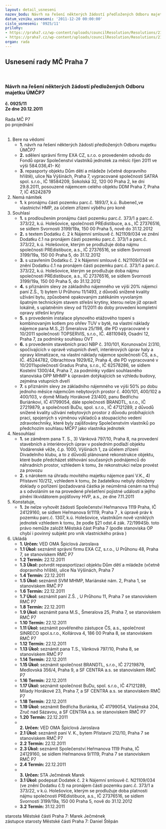 ```yaml
---
layout: detail_usneseni
nazev_bodu: Návrh na řešení některých žádostí předložených Odboru majetku ÚMČP7
datum_vzniku_usneseni: '2011-12-20 00:00:00'
cislo_usneseni: '0925/11'
prilohy:
- https://praha7.cz/wp-content/uploads/councilResolution/Resolutions/21100/60-11-priloha3.doc
- https://praha7.cz/wp-content/uploads/councilResolution/Resolutions/21100/60-11-priloha4.pdf
organ: rada
---
```

<div id="ucUsn_pList" class="usn">
	<span><h2>Usnesení rady MČ Praha 7 </h2>
<br></span><div class="standBody">
<span><h3>Návrh na řešení některých žádostí předložených Odboru majetku ÚMČP7</h3></span><div class="center">
		<strong>č. 0925/11</strong><br>
	</div>
<div class="center">
		<strong>Ze dne 20.12.2011</strong><br><br>
	</div>Rada MČ P7<br> po projednání<br><br><ol>
<li>Bere na vědomí<ul>
<li>
<strong>1.</strong> návrh na řešení některých žádostí předložených Odboru majetku ÚMČP7</li>
<li>
<strong>2.</strong> sdělení správní firmy EXA CZ, s.r.o. o provedeném odvodu do Fondů oprav Společenství vlastníků jednotek za měsíc říjen 2011 ve výši 584.036,41- Kč</li>
<li>
<strong>3.</strong> repasporty objektu Dům dětí a mládeže (včetně dopravního hříště), ulice Na Výšinách, Praha 7,  vypracované společností SATRA spol. s.r.o., IČ 18584209, Sokolská 32, 120 00 Praha 2, ke dni 29.8.2011, posouzené nájemcem celého objektu DDM Praha 7, Praha 7, IČ 45242879</li>
</ul>
</li>
<li>Nemá námitek<ul><li>
<strong>1.</strong> k pronájmu části pozemku parc.č. 1893/7, k.ú. Bubeneč,ve vlastnictví HMP, za účelem zřízení výběhu pro koně </li></ul>
</li>
<li>Souhlasí<ul>
<li>
<strong>1.</strong> s prodloužením pronájmu části pozemku parc.č. 373/1 a parc.č. 373/22,  k.ú. Holešovice, společnosti PREdistibuce, a.s., IČ 27376516, se sídlem Svornosti 3199/19a, 150 00 Praha 5, nově do 31.12.2012</li>
<li>
<strong>2.</strong> s textem Dodatku č. 2 k Nájemní smlouvě č. N21109/034 ve znění Dodatku č.1 na pronájem části pozemku parc.č. 373/1 a parc.č. 373/22,  k.ú. Holešovice, kterým se prodlužuje doba nájmu společnosti PREdistibuce, a.s., IČ 27376516, se sídlem Svornosti 3199/19a, 150 00 Praha 5, do 31.12.2012</li>
<li>
<strong>3.</strong> s uzavřením Dodatku č. 2 k Nájemní smlouvě č. N21109/034 ve znění Dodatku č.1 na pronájem části pozemku parc.č. 373/1 a parc.č. 373/22,  k.ú. Holešovice, kterým se prodlužuje doba nájmu společnosti PREdistibuce, a.s., IČ 27376516, se sídlem Svornosti 3199/19a, 150 00 Praha 5, do 31.12.2012</li>
<li>
<strong>4.</strong> s přiznáním slevy ze základního nájemného ve výši 20% nájemci paní Z.Š., 1) bytem U Průhonu 11/1493,  z důvodů snížené kvality užívání bytu, způsobené opakovaným zatékáním vyvolaným špatným technickým stavem střešní krytiny, kterou nelze již opravit lokálně, s uplatněním slevy  od 11/2011 do doby provedení kompletní opravy střešní krytiny</li>
<li>
<strong>5.</strong> s provedením instalace plynového etážového topení  s kombinovaným kotlem pro ohřev TUV v bytě, na  vlastní náklady nájemce pana M.S.,2)  Šmeralova 25/198, dle PD vypracované v 10/2011 společnosti TOPSERVIS, s.r.o., IČ. 48110949, Osadní 12, Praha 7, za podmínky souhlasu OVT</li>
<li>
<strong>6.</strong> s provedením stavebních prací NBP č. 310/101,  Korunovační 2/310,  spočívajících v opravě vstupních dveří, interiérových úprav haly a opravy klimatizace, na vlastní náklady nájemce společnosti ČS, a.s., IČ. 45244782,  Olbrachtova 1929/62,  Praha 4, dle PD vypracované v 10/2011společností Gradus Praha, s.r.o., IČ 62578286, se sídlem Kostelní 1300/44,  Praha 7, za podmínky vydání souhlasného stanoviska OPP MHMP k úpravám dotýkajících se vzhledu budovy, zejména vstupních dveří </li>
<li>
<strong>7.</strong> s přiznáním slevy ze základního nájemného ve výši 50% po dobu jednoho měsíce nájemcům nebytových prostor č. 400/101, 400/102 a 400/103, v domě  Milady Horákové 23/400, panu  Bedřichu Buriánkovi, IČ 41799054, dále společnosti BRANDTL, s.r.o., IČ 27219879, a společnosti BuDu, spol. s.r.o., IČ 47121289,  z důvodů snížené kvality užívání nebytových prostor z důvodu probíhajících prací, spojených s výměnou výkladců a stoupacícho vedení zdravotechniky, které byly zajišťovány Společenstvím vlastníků po předchozím souhlasu MČP7 jako vlastníka jednotek</li>
</ul>
</li>
<li>Nesouhlasí<ul>
<li>
<strong>1.</strong> se záměrem  pana T. S., 3) Vánková 797/10, Praha 8, na provedení stavebních a interiérových úprav v posledním podlaží objektu  Vodárenské věže, č.p. 1000, Výšinách 1, za účelem zřízení Divadelního klubu, a to  z důvodů plánované rekonstrukce objektu, které bude předcházet stěhování současných podnájemců do náhradních prostor, vzhledem k tomu, že rekonstrukci nelze provést za provozu</li>
<li>
<strong>2.</strong> s nárokem na úhradu movitého majetku nájemce paní V.K., 4) Přístavní 10/212, vzhledem k tomu, že žadatelkou nebyly doloženy doklady o pořízení (požadovaná částka je neúměrná cenám na trhu)  a s odvoláním se na provedené přešetření pojistné události a jejího plnění likvidátorem pojišťovny HVP, a.s., ze dne 7.11.2011</li>
</ul>
</li>
<li>Konstatuje,<ul><li>
<strong>1.</strong> že nelze vyhovět žádosti Společenství Heřmanova 1119 Praha, IČ 24129160, se sídlem Heřmanova 9/1119, Praha 7 , k úpravě práv k pozemku parc.č. 1307, k.ú. Holešovice, vlastníkům nově vzniklých jednotek vzhledem k tomu, že podle §21 odst.4 zák. 72/1994Sb.  toto právo nemůže založit Městská část Praha 7 (podle stanoviska OP chybí i  povinný subjekt pro vnik vlastnického práva )</li></ul>
</li>
<li>Ukládá<ul>
<li>
<strong>1. Určen: </strong>VED OMA Špiclová Jaroslava</li>
<li>
<strong>1.1 Úkol: </strong>seznámit správní firmu EXA CZ, s.r.o., U Průhonu 48, Praha 7, se stanoviskem RMČ P7</li>
<li>
<strong>1.2 Termín: </strong>22.12.2011</li>
<li>
<strong>1.3 Úkol: </strong>potvrdit repasportizaci objektu Dům dětí a mládeže (včetně dopravního hříště), ulice Na Výšinách, Praha 7</li>
<li>
<strong>1.4 Termín: </strong>22.12.2011</li>
<li>
<strong>1.5 Úkol: </strong>seznámit SVM MHMP, Mariánské nám. 2, Praha 1, se stanoviskem RMČ P7</li>
<li>
<strong>1.6 Termín: </strong>22.12.2011</li>
<li>
<strong>1.7 Úkol: </strong>seznámit paní Z.Š. , U Průhonu 11, Praha 7 se stanoviskem RMČ P7</li>
<li>
<strong>1.8 Termín: </strong>22.12.2011</li>
<li>
<strong>1.9 Úkol: </strong>seznámit pana M.S., Šmeralova 25, Praha 7, se stanoviskem RMČ P7</li>
<li>
<strong>1.10 Termín: </strong>22.12.2011</li>
<li>
<strong>1.11 Úkol: </strong>seznámit pověřeného zástupce ČS, a.s., společnost SINRECO spol.s.r.o., Kollárova 4, 186 00 Praha 8, se stanoviskem RMČ P7 </li>
<li>
<strong>1.12 Termín: </strong>22.12.2011</li>
<li>
<strong>1.13 Úkol: </strong>seznámit  pana T.S., Vánková 797/10, Praha 8, se stanoviskem RMČ P7</li>
<li>
<strong>1.14 Termín: </strong>22.12.2011</li>
<li>
<strong>1.15 Úkol: </strong>seznámit společnost BRANDTL, s.r.o., IČ 27219879, Medlovská 356/4, Praha 9,  a SF CENTRA a.s. se stanoviskem RMČ P7 </li>
<li>
<strong>1.16 Termín: </strong>22.12.2011</li>
<li>
<strong>1.17 Úkol: </strong>seznámit společnost BuDu, spol. s.r.o., IČ 47121289, Milady Horákové 23, Praha 7, a SF CENTRA a.s. se stanoviskem RMČ P7</li>
<li>
<strong>1.18 Termín: </strong>22.12.2011</li>
<li>
<strong>1.19 Úkol: </strong>seznámit Bedřicha Buriánka, IČ 41799054, Vlašimská 204, Zruč nad Sázavou,  a SF CENTRA a.s. se stanoviskem RMČ P7</li>
<li>
<strong>1.20 Termín: </strong>22.12.2011</li>
<li>
<strong><br>2. Určen: </strong>VED OMA Špiclová Jaroslava</li>
<li>
<strong>2.1 Úkol: </strong>seznámit paní V. K., bytem Přístavní 212/10, Praha 7 se stanoviskem RMČ P7</li>
<li>
<strong>2.2 Termín: </strong>22.12.2011</li>
<li>
<strong>2.3 Úkol: </strong>seznámit Společenství Heřmanova 1119 Praha, IČ 24129160, se sídlem Heřmanova 9/1119, Praha 7 se stanoviskem RMČ P7</li>
<li>
<strong>2.4 Termín: </strong>22.12.2011</li>
<li>
<strong><br>3. Určen: </strong>STA Ječmének Marek</li>
<li>
<strong>3.1 Úkol: </strong>podepsat Dodatek č. 2 k Nájemní smlouvě č. N21109/034 (ve znění Dodatku č.1) na pronájem části pozemku parc.č. 373/1 a 373/22, v k.ú. Holešovice, kterým se prodlužuje doba platnosti nájmu společnosti PREdistibuce, a.s., IČ 27376516, se sídlem Svornosti 3199/19a, 150 00 Praha 5, nově do 31.12.2012</li>
<li>
<strong>3.2 Termín: </strong>31.12.2011</li>
</ul>
</li>
</ol>starosta Městské části Praha 7: Marek Ječmének<br>zástupce starosty Městské části Praha 7: Daniel Štěpán 
</div>
</div>